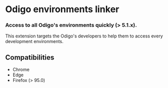 # Odigo environments linker

### Access to all Odigo's environments quickly (> 5.1.x).

This extension targets the Odigo's developers to help them to access every development environments.

## Compatibilities
- Chrome
- Edge
- Firefox (> 95.0)
